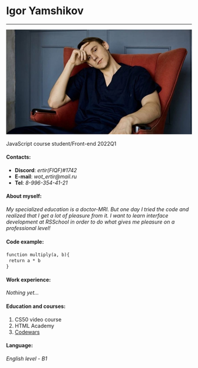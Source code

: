 # Igor Yamshikov # 
***

![My Photo](m9IhgooUUfQ.png "11")

JavaScript course student/Front-end 2022Q1


#### Contacts: ####
* **Discord**: _ertir(FIQF)#1742_
* **E-mail**: _wot_ertir@mail.ru_
* **Tel**: _8-996-354-41-21_ 


#### About myself: ####
_My specialized education is a doctor-MRI. But one day I tried the code and realized that I get a lot of pleasure from it. I want to learn interface development at RSSchool in order to do what gives me pleasure on a professional level!_


#### Code example: ####
```
function multiply(a, b){
 return a * b
}
```

#### Work experience: ####
_Nothing yet…_

#### Education and courses: ####
1. CS50 video course
2. HTML Academy
3. [Codewars](https://www.codewars.com/users/FIQF)




#### Language: 
_English level - B1_
